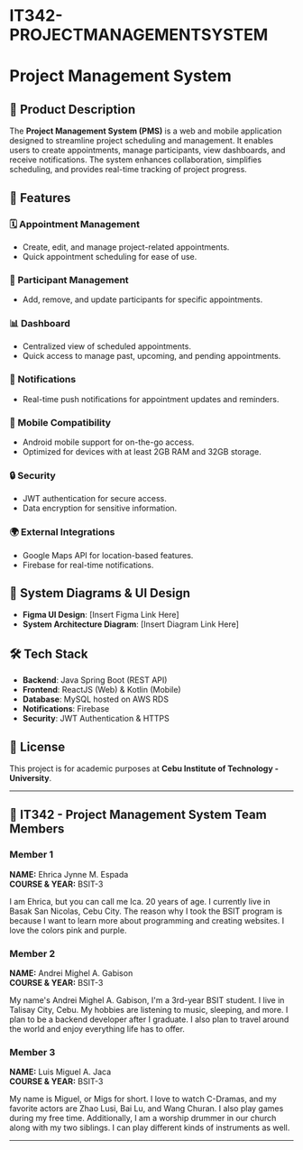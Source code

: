 # IT342-PROJECTMANAGEMENTSYSTEM
# Project Management System

## 📌 Product Description
The **Project Management System (PMS)** is a web and mobile application designed to streamline project scheduling and management. It enables users to create appointments, manage participants, view dashboards, and receive notifications. The system enhances collaboration, simplifies scheduling, and provides real-time tracking of project progress.

## 🚀 Features
### 🗓️ Appointment Management
- Create, edit, and manage project-related appointments.
- Quick appointment scheduling for ease of use.

### 👥 Participant Management
- Add, remove, and update participants for specific appointments.

### 📊 Dashboard
- Centralized view of scheduled appointments.
- Quick access to manage past, upcoming, and pending appointments.

### 🔔 Notifications
- Real-time push notifications for appointment updates and reminders.

### 📱 Mobile Compatibility
- Android mobile support for on-the-go access.
- Optimized for devices with at least 2GB RAM and 32GB storage.

### 🔒 Security
- JWT authentication for secure access.
- Data encryption for sensitive information.

### 🌍 External Integrations
- Google Maps API for location-based features.
- Firebase for real-time notifications.

## 🔗 System Diagrams & UI Design
- **Figma UI Design**: [Insert Figma Link Here]
- **System Architecture Diagram**: [Insert Diagram Link Here]

## 🛠️ Tech Stack
- **Backend**: Java Spring Boot (REST API)
- **Frontend**: ReactJS (Web) & Kotlin (Mobile)
- **Database**: MySQL hosted on AWS RDS
- **Notifications**: Firebase
- **Security**: JWT Authentication & HTTPS

## 📜 License
This project is for academic purposes at **Cebu Institute of Technology - University**.

---

## 👥 IT342 - Project Management System Team Members

### Member 1  
**NAME:** Ehrica Jynne M. Espada  
**COURSE & YEAR:** BSIT-3  

I am Ehrica, but you can call me Ica. 20 years of age. I currently live in Basak San Nicolas, Cebu City. The reason why I took the BSIT program is because I want to learn more about programming and creating websites. I love the colors pink and purple.

### Member 2  
**NAME:** Andrei Mighel A. Gabison  
**COURSE & YEAR:** BSIT-3  

My name's Andrei Mighel A. Gabison, I'm a 3rd-year BSIT student. I live in Talisay City, Cebu. My hobbies are listening to music, sleeping, and more. I plan to be a backend developer after I graduate. I also plan to travel around the world and enjoy everything life has to offer.

### Member 3  
**NAME:** Luis Miguel A. Jaca  
**COURSE & YEAR:** BSIT-3  

My name is Miguel, or Migs for short. I love to watch C-Dramas, and my favorite actors are Zhao Lusi, Bai Lu, and Wang Churan. I also play games during my free time. Additionally, I am a worship drummer in our church along with my two siblings. I can play different kinds of instruments as well.

---

